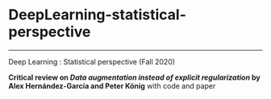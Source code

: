 # DeepLearning-statistical-perspective
-------
Deep Learning : Statistical perspective (Fall 2020)



**Critical review on *Data augmentation instead of explicit regularization* by Alex Hernández-García and Peter König** with code and paper
